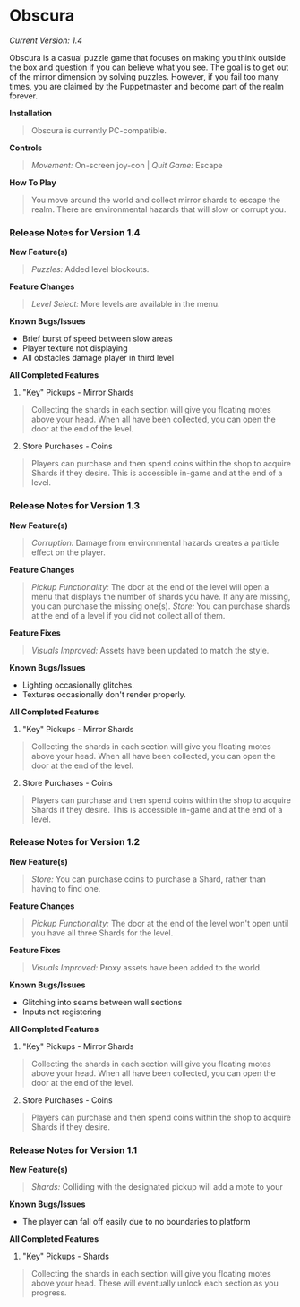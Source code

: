# Obscura
_Current Version: 1.4_

Obscura is a casual puzzle game that focuses on making you think outside the box and question if you can believe what you see.
The goal is to get out of the mirror dimension by solving puzzles. 
However, if you fail too many times, you are claimed by the Puppetmaster and become part of the realm forever.

**Installation**
> Obscura is currently PC-compatible.

**Controls** 
> _Movement:_ On-screen joy-con |
> _Quit Game:_ Escape

**How To Play**
> You move around the world and collect mirror shards to escape the realm. There are environmental hazards that will slow or corrupt you.

### Release Notes for Version 1.4

**New Feature(s)**
> _Puzzles:_ Added level blockouts.

**Feature Changes**
> _Level Select:_ More levels are available in the menu.

**Known Bugs/Issues**
- Brief burst of speed between slow areas
- Player texture not displaying
- All obstacles damage player in third level

**All Completed Features**
1. "Key" Pickups - Mirror Shards
> Collecting the shards in each section will give you floating motes above your head.
> When all have been collected, you can open the door at the end of the level.
2. Store Purchases - Coins
> Players can purchase and then spend coins within the shop to acquire Shards if they desire. This is accessible in-game and at the end of a level.

### Release Notes for Version 1.3

**New Feature(s)**
> _Corruption:_ Damage from environmental hazards creates a particle effect on the player.

**Feature Changes**
> _Pickup Functionality:_ The door at the end of the level will open a menu that displays the number of shards you have. If any are missing, you can purchase the missing one(s).
> _Store:_ You can purchase shards at the end of a level if you did not collect all of them.

**Feature Fixes**
> _Visuals Improved:_ Assets have been updated to match the style.

**Known Bugs/Issues**
- Lighting occasionally glitches.
- Textures occasionally don't render properly.

**All Completed Features**
1. "Key" Pickups - Mirror Shards
> Collecting the shards in each section will give you floating motes above your head.
> When all have been collected, you can open the door at the end of the level.
2. Store Purchases - Coins
> Players can purchase and then spend coins within the shop to acquire Shards if they desire. This is accessible in-game and at the end of a level.

### Release Notes for Version 1.2

**New Feature(s)**
> _Store:_ You can purchase coins to purchase a Shard, rather than having to find one.

**Feature Changes**
> _Pickup Functionality:_ The door at the end of the level won't open until you have all three Shards for the level.

**Feature Fixes**
> _Visuals Improved:_ Proxy assets have been added to the world.

**Known Bugs/Issues**
- Glitching into seams between wall sections
- Inputs not registering

**All Completed Features**
1. "Key" Pickups - Mirror Shards
> Collecting the shards in each section will give you floating motes above your head.
> When all have been collected, you can open the door at the end of the level.
2. Store Purchases - Coins
> Players can purchase and then spend coins within the shop to acquire Shards if they desire.

### Release Notes for Version 1.1

**New Feature(s)**
> _Shards:_ Colliding with the designated pickup will add a mote to your

**Known Bugs/Issues**
- The player can fall off easily due to no boundaries to platform

**All Completed Features**
1. "Key" Pickups - Shards
> Collecting the shards in each section will give you floating motes above your head.
> These will eventually unlock each section as you progress.
